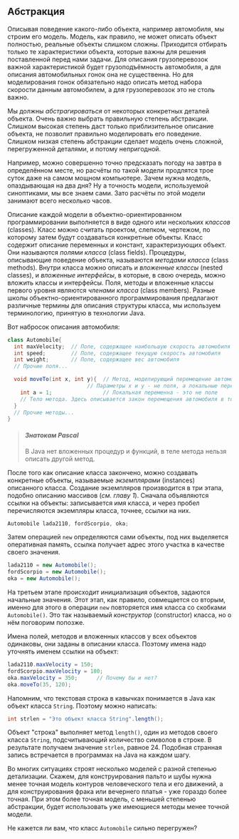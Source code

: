 ## Абстракция

Описывая поведение какого-либо объекта, например автомобиля, мы строим его модель. Модель, как правило, не может описать объект полностью, 
реальные объекты слишком сложны. Приходится отбирать только те характеристики объекта, которые важны для решения поставленной перед нами 
задачи. Для описания грузоперевозок важной характеристикой будет грузоподъёмность автомобиля, а для описания автомобильных гонок она не 
существенна. Но для моделирования гонок обязательно надо описать метод набора скорости данным автомобилем, а для грузоперевозок это не столь 
важно. 

Мы должны _абстрагироваться_ от некоторых конкретных деталей объекта. Очень важно выбрать правильную степень абстракции. Слишком высокая 
степень даст только приблизительное описание объекта, не позволит правильно моделировать его поведение. Слишком низкая степень абстракции 
сделает модель очень сложной, перегруженной деталями, и потому непригодной. 

Например, можно совершенно точно предсказать погоду на завтра в определённом месте, но расчёты по такой модели продлятся трое суток даже на 
самом мощном компьютере. Зачем нужна модель, опаздывающая на два дня? Ну а точность модели, используемой синоптиками, мы все знаем сами. 
Зато расчёты по этой модели занимают всего несколько часов. 

Описание каждой модели в объектно-ориентированном программировании выполняется в виде одного или нескольких _классов_ (classes). Класс можно 
считать проектом, слепком, чертежом, по которому затем будут создаваться конкретные объекты. Класс содержит описание переменных и констант, 
характеризующих объект. Они называются _полями класса_ (class fields). Процедуры, описывающие поведение объекта, называются _методами класса_ 
(class methods). Внутри класса можно описать и _вложенные классы_ (nested classes), и _вложенные интерфейсы_, в которые, в свою очередь, 
можно вложить классы и интерфейсы. Поля, методы и вложенные классы первого уровня являются _членами класса_ (class members). Разные школы 
объектно-ориентированного программирования предлагают различные термины для описания структуры класса, мы используем терминологию, принятую 
в технологии Java. 

Вот набросок описания автомобиля: 

```java
class Automobile{
  int maxVelocity;  // Поле, содержащее наибольшую скорость автомобиля
  int speed;        // Поле, содержащее текущую скорость автомобиля
  int weight;       // Поле, содержащее вес автомобиля
  // Прочие поля...

  void moveTo(int x, int y){  // Метод, моделирующий перемещение автомобиля
                         // Параметры x и y - не поля, а локальные переменные
    int a = 1;                // Локальная переменна - это не поле 
    // Тело метода. Здесь описывается закон перемещения автомобиля в точку (x, y)
  }
  // Прочие методы...
}
```

> #### _Знатокам Pascal_
> В Java нет вложенных процедур и функций, в теле метода нельзя описать другой метод.

После того как описание класса закончено, можно создавать конкретные объекты, называемые _экземплярами_ (instances) описанного класса. 
Создание экземпляров производится в три этапа, подобно описанию массивов (_см. главу 1_). Сначала объявляются ссылки на объекты: записывается 
имя класса, и через пробел перечисляются экземпляры класса, точнее, ссылки на них. 

```java
Automobile lada2110, fordScorpio, oka;
```

Затем операцией `new` определяются сами объекты, под них выделяется оперативная память, ссылка получает адрес этого участка в качестве 
своего значения. 

```java
lada2110 = new Automobile();
fordScorpio = new Automobile();
oka = new Automobile();
```

На третьем этапе происходит инициализация объектов, задаются начальные значения. Этот этап, как правило, совмещается со вторым, именно 
для этого в операции `new` повторяется имя класса со скобками `Automobile()`. Это так называемый _конструктор_ (constructor) класса, но 
о нём поговорим попозже. 

Имена полей, методов и вложенных классов у всех объектов одинаковы, они заданы в описании класса. Поэтому имена надо уточнять именем 
ссылки на объект: 

```java
lada2110.maxVelocity = 150;
fordScorpio.maxVelocity = 180;
oka.maxVelocity = 350;      // Почему бы и нет?
oka.moveTo(35, 120);
```

Напомним, что текстовая строка в кавычках понимается в Java как объект класса `String`. Поэтому можно написать: 

```java
int strlen = "Это объект класса String".length();
```

Объект "строка" выполняет метод `length()`, один из методов своего класса `String`, подсчитывающий количество символов в строке. В результате 
получаем значение `strlen`, равное 24. Подобная странная запись встречается в программах на Java на каждом шагу. 

Во многих ситуациях строят несколько моделей с разной степенью детализации. Скажем, для конструирования пальто и шубы нужна менее точная 
модель контуров человеческого тела и его движений, а для конструирования фрака или вечернего платья - уже гораздо более точная. При этом 
более точная модель, с меньшей степенью абстракции, будет использовать уже имеющиеся методы менее точной модели. 

Не кажется ли вам, что класс `Automobile` сильно перегружен? 